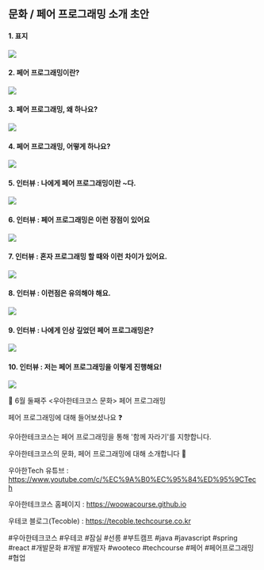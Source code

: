 ## 문화 / 페어 프로그래밍 소개 초안

#### 1. 표지 

![](./001.png)

#### 2. 페어 프로그래밍이란?

![](./002.png)

#### 3. 페어 프로그래밍, 왜 하나요?

![](./003.png)

#### 4. 페어 프로그래밍, 어떻게 하나요?

![](./004.png)

#### 5. 인터뷰 : 나에게 페어 프로그래밍이란 ~다.

![](./005.png)

#### 6. 인터뷰 : 페어 프로그래밍은 이런 장점이 있어요

![](./006.png)

#### 7. 인터뷰 : 혼자 프로그래밍 할 때와 이런 차이가 있어요.

![](./007.png)

#### 8. 인터뷰 : 이런점은 유의해야 해요.

![](./008.png)

#### 9. 인터뷰 : 나에게 인상 깊었던 페어 프로그래밍은?

![](./009.png)

#### 10. 인터뷰 : 저는 페어 프로그래밍을 이렇게 진행해요!

![](./010.png)



📮 6월 둘째주 <우아한테크코스 문화> 페어 프로그래밍

페어 프로그래밍에 대해 들어보셨나요 ❓

우아한테크코스는 페어 프로그래밍을 통해 '함께 자라기'를 지향합니다.

우아한테크코스의 문화, 페어 프로그래밍에 대해 소개합니다 🙂

우아한Tech 유튜브 : https://www.youtube.com/c/%EC%9A%B0%EC%95%84%ED%95%9CTech

우아한테크코스 홈페이지 : https://woowacourse.github.io

우테코 블로그(Tecoble) : https://tecoble.techcourse.co.kr

#우아한테크코스 #우테코 #잠실 #선릉 #부트캠프 #java #javascript #spring #react #개발문화 #개발 #개발자 #wooteco #techcourse #페어 #페어프로그래밍 #협업
